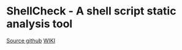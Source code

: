 # ShellCheck - A shell script static analysis tool

[Source github](https://github.com/koalaman/shellcheck) 
[WIKI](https://github.com/koalaman/shellcheck/wiki/Directive)
